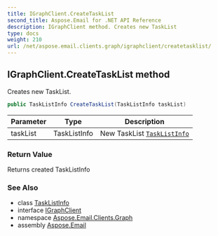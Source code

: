 ```yaml
---
title: IGraphClient.CreateTaskList
second_title: Aspose.Email for .NET API Reference
description: IGraphClient method. Creates new TaskList
type: docs
weight: 210
url: /net/aspose.email.clients.graph/igraphclient/createtasklist/
---
```

## IGraphClient.CreateTaskList method

Creates new TaskList.

```csharp
public TaskListInfo CreateTaskList(TaskListInfo taskList)
```

| Parameter | Type | Description |
| --- | --- | --- |
| taskList | TaskListInfo | New TaskList [`TaskListInfo`](../../tasklistinfo/) |

### Return Value

Returns created TaskListInfo

### See Also

* class [TaskListInfo](../../tasklistinfo/)
* interface [IGraphClient](../)
* namespace [Aspose.Email.Clients.Graph](../../igraphclient/)
* assembly [Aspose.Email](../../../)



